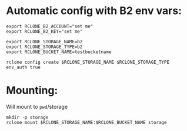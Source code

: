
# Automatic config with B2 env vars:

    export RCLONE_B2_ACCOUNT="set me"
    export RCLONE_B2_KEY="set me"

    export RCLONE_STORAGE_NAME=b2
    export RCLONE_STORAGE_TYPE=b2
    export RCLONE_BUCKET_NAME=testbucketname

    rclone config create $RCLONE_STORAGE_NAME $RCLONE_STORAGE_TYPE env_auth true


# Mounting:

Will mount to `pwd`/storage

    mkdir -p storage
    rclone mount $RCLONE_STORAGE_NAME:$RCLONE_BUCKET_NAME storage
